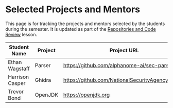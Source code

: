 # Selected Projects and Mentors

This page is for tracking the projects and mentors selected by the students during the semester.  It is updated as part of the [Repositories and Code Review](../modules/collaborative/repositories-and-review.md) lesson.

| Student Name | Project | Project URL | Mentor's Name |
|--------------|---------|-------------|---------------|
|Ethan Wagstaff| Parser  | https://github.com/alphanome-ai/sec-parser | Kevin Hoffman |
Harrison Casper | Ghidra | https://github.com/NationalSecurityAgency/ghidra | Epper Marshall
| Trevor Bond | OpenJDK | https://openjdk.org | Dan Smith |